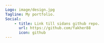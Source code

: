 ```yaml
---
Logo: image/design.jpg
Tagline: My portfolio.
Social:
    - title: Link till sidans github repo.
      url: https://github.com/fakher88
      icon: github
---
```

